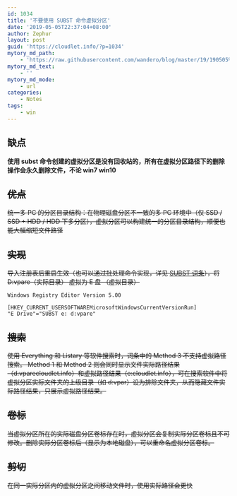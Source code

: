 ```yaml
---
id: 1034
title: '不要使用 SUBST 命令虚拟分区'
date: '2019-05-05T22:37:04+08:00'
author: Zephur
layout: post
guid: 'https://cloudlet.info/?p=1034'
mytory_md_path:
    - 'https://raw.githubusercontent.com/wandero/blog/master/19/190505%20%E4%B8%8D%E8%A6%81%E4%BD%BF%E7%94%A8%20SUBST%20%E5%91%BD%E4%BB%A4%E8%99%9A%E6%8B%9F%E5%88%86%E5%8C%BA.md'
mytory_md_text:
    - ''
mytory_md_mode:
    - url
categories:
    - Notes
tags:
    - win
---
```


## 缺点

**使用 subst 命令创建的虚拟分区是没有回收站的，所有在虚拟分区路径下的删除操作会永久删除文件，不论 win7 win10**

<!-- more -->

## <del>优点</del>

<del>统一多 PC 的分区目录结构：在物理磁盘分区不一致的多 PC 环境中（仅 SSD / SSD + HDD / HDD 下多分区），虚拟分区可以构建统一的分区目录结构，顺便也能大幅缩短文件路径</del>

## <del>实现</del>

<del>导入注册表后重启生效（也可以通过批处理命令实现，详见 [SUBST 词条](https://en.wikipedia.org/wiki/SUBST)），将 D:vpare（实际目录） 虚拟为 E 盘 （虚拟目录）</del>

```
Windows Registry Editor Version 5.00

[HKEY_CURRENT_USERSOFTWAREMicrosoftWindowsCurrentVersionRun]
"E Drive"="SUBST e: d:vpare"
```

## <del>搜索</del>

<del>使用 Everything 和 Listary 等软件搜索时，词条中的 Method 3 不支持虚拟路径搜索。 Method 1 和 Method 2 则会同时显示文件实际路径结果（d:vparecloudlet.info）和虚拟路径结果（e:cloudlet.info），可在搜索软件中将虚拟分区实际文件夹的上级目录（如 d:vpar）设为排除文件夹，从而隐藏文件实际路径结果，只展示虚拟路径结果。</del>

## <del>卷标</del>

<del>当虚拟分区所在的实际磁盘分区卷标存在时，虚拟分区会复制实际分区卷标且不可修改。删除实际分区卷标后（显示为本地磁盘），可以重命名虚拟分区卷标。</del>

## <del>剪切</del>

<del>在同一实际分区内的虚拟分区之间移动文件时，使用实际路径会更快</del>